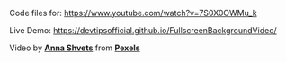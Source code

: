 

Code files for:  https://www.youtube.com/watch?v=7S0X0OWMu_k

Live Demo: https://devtipsofficial.github.io/FullscreenBackgroundVideo/





Video by **[Anna Shvets](https://www.pexels.com/@shvetsa?utm_content=attributionCopyText&utm_medium=referral&utm_source=pexels)** from **[Pexels](https://www.pexels.com/photo/person-holding-a-grinder-4315555/?utm_content=attributionCopyText&utm_medium=referral&utm_source=pexels)**

